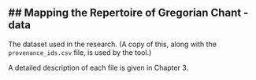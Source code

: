 ## ## Mapping the Repertoire of Gregorian Chant - data 

The dataset used in the research. (A copy of this, along with the `provenance_ids.csv` file, is used by the tool.) 

A detailed description of each file is given in Chapter 3.